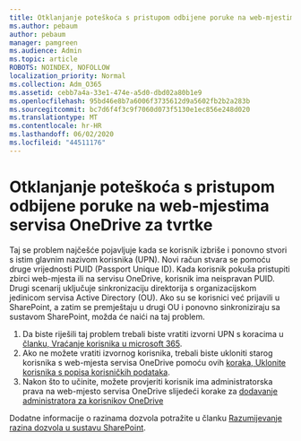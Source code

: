 ```yaml
---
title: Otklanjanje poteškoća s pristupom odbijene poruke na web-mjestima servisa OneDrive za tvrtke
ms.author: pebaum
author: pebaum
manager: pamgreen
ms.audience: Admin
ms.topic: article
ROBOTS: NOINDEX, NOFOLLOW
localization_priority: Normal
ms.collection: Adm_O365
ms.assetid: cebb7a4a-33e1-474e-a5d0-dbd02a80b1e9
ms.openlocfilehash: 95bd46e8b7a6006f3735612d9a5602fb2b2a283b
ms.sourcegitcommit: bc7d6f4f3c9f7060d073f5130e1ec856e248d020
ms.translationtype: MT
ms.contentlocale: hr-HR
ms.lasthandoff: 06/02/2020
ms.locfileid: "44511176"
---
```

# <a name="troubleshooting-access-denied-messages-to-onedrive-for-business-sites"></a>Otklanjanje poteškoća s pristupom odbijene poruke na web-mjestima servisa OneDrive za tvrtke

Taj se problem najčešće pojavljuje kada se korisnik izbriše i ponovno stvori s istim glavnim nazivom korisnika (UPN). Novi račun stvara se pomoću druge vrijednosti PUID (Passport Unique ID). Kada korisnik pokuša pristupiti zbirci web-mjesta ili na servisu OneDrive, korisnik ima neispravan PUID. Drugi scenarij uključuje sinkronizaciju direktorija s organizacijskom jedinicom servisa Active Directory (OU). Ako su se korisnici već prijavili u SharePoint, a zatim se premještaju u drugi OU i ponovno sinkroniziraju sa sustavom SharePoint, možda će naići na taj problem.

1. Da biste riješili taj problem trebali biste vratiti izvorni UPN s koracima u [članku, Vraćanje korisnika u microsoft 365](https://docs.microsoft.com/microsoft-365/admin/add-users/restore-user).
2. Ako ne možete vratiti izvornog korisnika, trebali biste ukloniti starog korisnika s web-mjesta servisa OneDrive pomoću ovih [koraka, Uklonite korisnika s popisa korisničkih podataka](). 
3. Nakon što to učinite, možete provjeriti korisnik ima administratorska prava na web-mjesto servisa OneDrive slijedeći korake za [dodavanje administratora za korisnikov OneDrive](https://docs.microsoft.com/sharepoint/manage-user-profiles)

Dodatne informacije o razinama dozvola potražite u članku [Razumijevanje razina dozvola u sustavu SharePoint](https://docs.microsoft.com/sharepoint/understanding-permission-levels).
